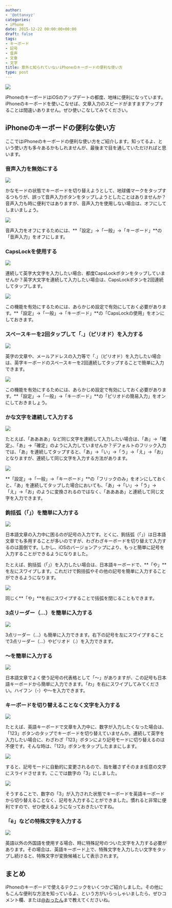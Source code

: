 ```yaml
---
author:
- '@ottanxyz'
categories:
- iPhone
date: 2015-12-22 00:00:00+00:00
draft: false
tags:
- キーボード
- 記号
- 音声
- 文章
- 文字
title: 意外と知られていないiPhoneのキーボードの便利な使い方
type: post
---
```


![](151222-5678cae4b7330-1.jpg)






iPhoneのキーボードはiOSのアップデートの都度、地味に便利になっています。iPhoneのキーボードを使いこなせば、文章入力のスピードがますますアップすることは間違いありません。ぜひ使いこなしてみてください。





## iPhoneのキーボードの便利な使い方





ここではiPhoneのキーボードの便利な使い方をご紹介します。知ってるよ、という使い方も多々あるかもしれませんが、最後まで目を通していただければと思います。





### 音声入力を無効にする





![](151222-5678cae585a44-1.png)






かなモードの状態でキーボードを切り替えようとして、地球儀マークをタップするつもりが、誤って音声入力ボタンをタップしようとしたことはありませんか？音声入力も時に便利ではありますが、音声入力を使用しない場合は、オフにしてしまいましょう。





![](151222-5678cae68f691-1.png)






音声入力をオフにするためには、**「設定」→「一般」→「キーボード」**の「音声入力」をオフにします。





### CapsLockを使用する





![](151222-5678cae79351c-1.png)






連続して英字大文字を入力したい場合、都度CapsLockボタンをタップしていませんか？英字大文字を連続して入力したい場合は、CapsLockボタンを2回連続してタップします。





![](151222-5678cae88cf97-1.png)






この機能を有効にするためには、あらかじめ設定で有効にしておく必要があります。**「設定」→「一般」→「キーボード」**の「CapsLockの使用」をオンにしておきます。





### スペースキーを2回タップして「.」（ピリオド）を入力する





![](151222-5678cae9acb7a-1.png)






英字の文章や、メールアドレスの入力等で「.」（ピリオド）を入力したい場合は、英字キーボードのスペースキーを2回連続してタップすることで簡単に入力できます。





![](151222-5678caea977b0-1.png)






この機能を有効にするためには、あらかじめ設定で有効にしておく必要があります。**「設定」→「一般」→「キーボード」**の「ピリオドの簡易入力」をオンにしておきましょう。





### かな文字を連続して入力する





![](151222-5678caebb0a0e.png)






たとえば、「ああああ」など同じ文字を連続して入力したい場合は、「あ」→「確定」、「あ」→「確定」のように入力していませんか？デフォルトのフリック入力では、「あ」を連続してタップすると、「あ」→「い」→「う」→「え」→「お」となりますが、連続して同じ文字を入力する方法があります。





![](151222-5678caec86e27.png)






**「設定」→「一般」→「キーボード」**の「フリックのみ」をオンにしておくと、「あ」を連続してタップした場合においても、「あ」→「い」→「う」→「え」→「お」のように変換されるのではなく、「ああああ」と連続して同じ文字を入力できます。





### 鉤括弧（「」）を簡単に入力する





![](151222-5678caed8c809.png)






日本語文章の入力中に困るのが記号の入力です。とくに、鉤括弧（「」）は日本語文章でも多用することが多いのですが、わざわざキーボードを切り替えて入力するのは面倒です。しかし、iOSのバージョンアップにより、もっと簡単に記号を入力することができるようになりました。





たとえば、鉤括弧（「」）を入力したい場合は、日本語キーボードで、**「や」**を左にスワイプします。これだけで鉤括弧やその他の記号を簡単に入力することができるようになります。





![](151222-5678caee881c1-1.png)






同じく**「や」**を右にスワイプすることで括弧を閉じることもできます。





### 3点リーダー（…）を簡単に入力する





![](151222-5678caef86e49-1.png)






3点リーダー（…）も簡単に入力できます。右下の記号を左にスワイプすることで3点リーダー（…）やピリオド（.）を入力できます。





### 〜を簡単に入力する





![](151222-5678caf07ddce-1.png)






日本語文章でよく使う記号の代表格として「〜」がありますが、この記号も日本語キーボードから簡単に入力できます。「わ」を右にスワイプしてみてください。ハイフン（-）や〜を入力できます。





### キーボードを切り替えることなく文字を入力する





![](151222-5678d443b943e-1.png)






たとえば、英語キーボードで文章を入力中に、数字が入力したくなった場合は、「123」ボタンのタップでキーボードを切り替えていませんか。連続して英字を入力したい場合に、わざわざ「123」ボタンにより記号モードに切り替えるのは不便です。そんな時は、「123」ボタンをタップしたままにします。





![](151222-5678d444afbf2-1.png)






すると、記号モードに自動的に変更されるので、指を離さずそのまま任意の文字にスライドさせます。ここでは数字の「3」にしました。





![](151222-5678caf392612-1.png)






そうすることで、数字の「3」が入力された状態でキーボードを英語キーボードから切り替えることなく、記号を入力することができました。慣れると非常に便利ですので、ぜひ使えるようになっておきたいですね。





### 「ë」などの特殊文字を入力する





![](151222-5678caf48cc44-1.png)






英語以外の外国語を使用する場合、時に特殊記号のついた文字を入力する必要があります。その場合は、英語キーボード上で、特殊文字を入力したい文字をタップし続けると、特殊文字が変換候補として表示されます。





## まとめ





iPhoneのキーボードで使えるテクニックをいくつかご紹介しました。その他にもこんな便利な方法を知っているよ、という方がいらっしゃいましたら、ぜひコメント欄、または[@おったん](https://twitter.com/ottanxyz)まで教えてくださいね。